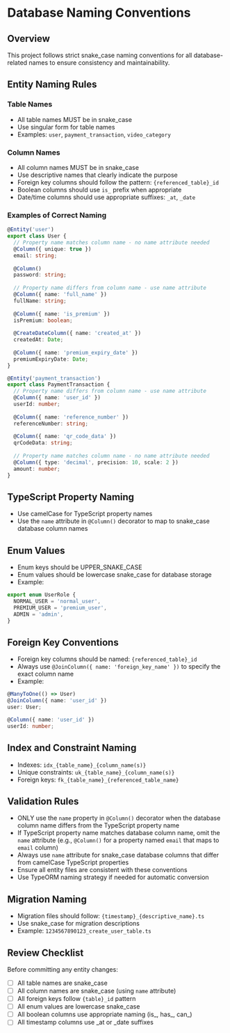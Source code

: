 # Database Naming Conventions

## Overview
This project follows strict snake_case naming conventions for all database-related names to ensure consistency and maintainability.

## Entity Naming Rules

### Table Names
- All table names MUST be in snake_case
- Use singular form for table names
- Examples: `user`, `payment_transaction`, `video_category`

### Column Names
- All column names MUST be in snake_case
- Use descriptive names that clearly indicate the purpose
- Foreign key columns should follow the pattern: `{referenced_table}_id`
- Boolean columns should use `is_` prefix when appropriate
- Date/time columns should use appropriate suffixes: `_at`, `_date`

### Examples of Correct Naming

```typescript
@Entity('user')
export class User {
  // Property name matches column name - no name attribute needed
  @Column({ unique: true })
  email: string;
  
  @Column()
  password: string;
  
  // Property name differs from column name - use name attribute
  @Column({ name: 'full_name' })
  fullName: string;
  
  @Column({ name: 'is_premium' })
  isPremium: boolean;
  
  @CreateDateColumn({ name: 'created_at' })
  createdAt: Date;
  
  @Column({ name: 'premium_expiry_date' })
  premiumExpiryDate: Date;
}

@Entity('payment_transaction')
export class PaymentTransaction {
  // Property name differs from column name - use name attribute
  @Column({ name: 'user_id' })
  userId: number;
  
  @Column({ name: 'reference_number' })
  referenceNumber: string;
  
  @Column({ name: 'qr_code_data' })
  qrCodeData: string;
  
  // Property name matches column name - no name attribute needed
  @Column({ type: 'decimal', precision: 10, scale: 2 })
  amount: number;
}
```

## TypeScript Property Naming
- Use camelCase for TypeScript property names
- Use the `name` attribute in `@Column()` decorator to map to snake_case database column names

## Enum Values
- Enum keys should be UPPER_SNAKE_CASE
- Enum values should be lowercase snake_case for database storage
- Example:
```typescript
export enum UserRole {
  NORMAL_USER = 'normal_user',
  PREMIUM_USER = 'premium_user',
  ADMIN = 'admin',
}
```

## Foreign Key Conventions
- Foreign key columns should be named: `{referenced_table}_id`
- Always use `@JoinColumn({ name: 'foreign_key_name' })` to specify the exact column name
- Example:
```typescript
@ManyToOne(() => User)
@JoinColumn({ name: 'user_id' })
user: User;

@Column({ name: 'user_id' })
userId: number;
```

## Index and Constraint Naming
- Indexes: `idx_{table_name}_{column_name(s)}`
- Unique constraints: `uk_{table_name}_{column_name(s)}`
- Foreign keys: `fk_{table_name}_{referenced_table_name}`

## Validation Rules
- ONLY use the `name` property in `@Column()` decorator when the database column name differs from the TypeScript property name
- If TypeScript property name matches database column name, omit the `name` attribute (e.g., `@Column()` for a property named `email` that maps to `email` column)
- Always use `name` attribute for snake_case database columns that differ from camelCase TypeScript properties
- Ensure all entity files are consistent with these conventions
- Use TypeORM naming strategy if needed for automatic conversion

## Migration Naming
- Migration files should follow: `{timestamp}_{descriptive_name}.ts`
- Use snake_case for migration descriptions
- Example: `1234567890123_create_user_table.ts`

## Review Checklist
Before committing any entity changes:
- [ ] All table names are snake_case
- [ ] All column names are snake_case (using `name` attribute)
- [ ] All foreign keys follow `{table}_id` pattern
- [ ] All enum values are lowercase snake_case
- [ ] All boolean columns use appropriate naming (is_, has_, can_)
- [ ] All timestamp columns use _at or _date suffixes 